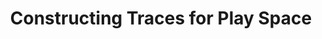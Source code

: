 ---
layout: page
title: Constructing Traces for Play Space
description: Landscape Studio
img: assets/img/undergrad/l1.jpg
redirect: ../assets/html/school-yard.html
importance: 12
category: Architecture and Landscape Design
---